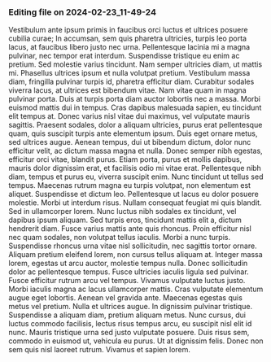 

### Editing file on 2024-02-23_11-49-24

Vestibulum ante ipsum primis in faucibus orci luctus et ultrices posuere cubilia curae; In accumsan, sem quis pharetra ultricies, turpis leo porta lacus, at faucibus libero justo nec urna. Pellentesque lacinia mi a magna pulvinar, nec tempor erat interdum. Suspendisse tristique eu enim ac pretium. Sed molestie varius tincidunt. Nam semper ultricies diam, ut mattis mi. Phasellus ultrices ipsum et nulla volutpat pretium. Vestibulum massa diam, fringilla pulvinar turpis id, pharetra efficitur diam. Curabitur sodales viverra lacus, at ultrices est bibendum vitae. Nam vitae quam in magna pulvinar porta. Duis at turpis porta diam auctor lobortis nec a massa.
Morbi euismod mattis dui in tempus. Cras dapibus malesuada sapien, eu tincidunt elit tempus at. Donec varius nisl vitae dui maximus, vel vulputate mauris sagittis. Praesent sodales, dolor a aliquam ultricies, purus erat pellentesque quam, quis suscipit turpis ante elementum ipsum. Duis eget ornare metus, sed ultrices augue. Aenean tempus, dui ut bibendum dictum, dolor nunc efficitur velit, ac dictum massa magna et nulla. Donec semper nibh egestas, efficitur orci vitae, blandit purus. Etiam porta, purus et mollis dapibus, mauris dolor dignissim erat, et facilisis odio mi vitae erat. Pellentesque nibh diam, tempus et purus eu, viverra suscipit enim. Nunc tincidunt ut tellus sed tempus. Maecenas rutrum magna eu turpis volutpat, non elementum est aliquet.
Suspendisse et dictum leo. Pellentesque ut lacus eu dolor posuere molestie. Morbi ut interdum risus. Nullam consequat feugiat mi quis blandit. Sed in ullamcorper lorem. Nunc luctus nibh sodales ex tincidunt, vel dapibus ipsum aliquam. Sed turpis eros, tincidunt mattis elit a, dictum hendrerit diam.
Fusce varius mattis ante quis rhoncus. Proin efficitur nisl nec quam sodales, non volutpat tellus iaculis. Morbi a nunc turpis. Suspendisse rhoncus urna vitae nisl sollicitudin, nec sagittis tortor ornare. Aliquam pretium eleifend lorem, non cursus tellus aliquam at. Integer massa lorem, egestas ut arcu auctor, molestie tempus nulla. Donec sollicitudin dolor ac pellentesque tempus. Fusce ultricies iaculis ligula sed pulvinar. Fusce efficitur rutrum arcu vel tempus. Vivamus vulputate luctus justo. Morbi iaculis magna ac lacus ullamcorper mattis. Cras vulputate elementum augue eget lobortis. Aenean vel gravida ante. Maecenas egestas quis metus vel pretium.
Nulla et ultrices augue. In dignissim pulvinar tristique. Suspendisse a aliquam diam, pretium aliquam metus. Nunc cursus, dui luctus commodo facilisis, lectus risus tempus arcu, eu suscipit nisl elit id nunc. Mauris tristique urna sed justo vulputate posuere. Duis risus sem, commodo in euismod ut, vehicula eu purus. Ut at dignissim felis. Donec non sem quis nisl laoreet rutrum. Vivamus et sapien lorem.


